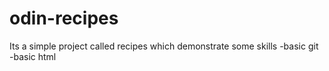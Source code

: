 # odin-recipes
Its a simple project called recipes which demonstrate some skills
-basic git
-basic html
